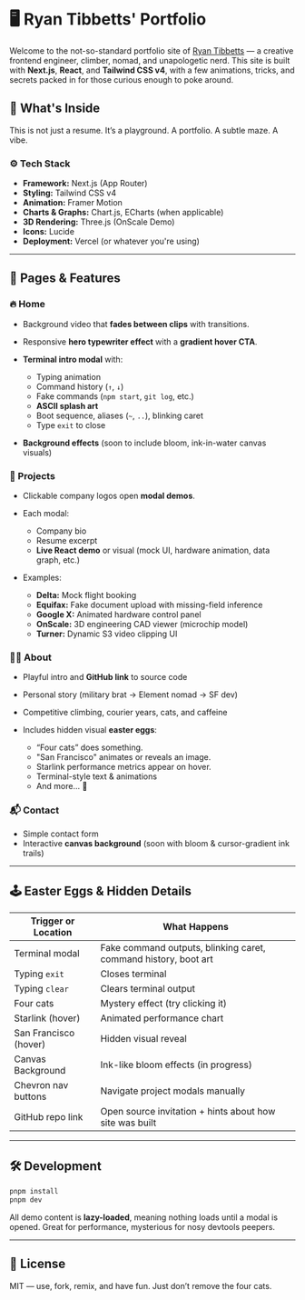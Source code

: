 # 🖥️ Ryan Tibbetts' Portfolio

Welcome to the not-so-standard portfolio site of [Ryan Tibbetts](https://ryanetibbetts.com) — a creative frontend engineer, climber, nomad, and unapologetic nerd. This site is built with **Next.js**, **React**, and **Tailwind CSS v4**, with a few animations, tricks, and secrets packed in for those curious enough to poke around.

## 🧠 What's Inside

This is not just a resume. It’s a playground. A portfolio. A subtle maze. A vibe.

### ⚙️ Tech Stack

* **Framework:** Next.js (App Router)
* **Styling:** Tailwind CSS v4
* **Animation:** Framer Motion
* **Charts & Graphs:** Chart.js, ECharts (when applicable)
* **3D Rendering:** Three.js (OnScale Demo)
* **Icons:** Lucide
* **Deployment:** Vercel (or whatever you're using)

---

## 🚀 Pages & Features

### 🔥 Home

* Background video that **fades between clips** with transitions.
* Responsive **hero typewriter effect** with a **gradient hover CTA**.
* **Terminal intro modal** with:

  * Typing animation
  * Command history (`↑`, `↓`)
  * Fake commands (`npm start`, `git log`, etc.)
  * **ASCII splash art**
  * Boot sequence, aliases (`~`, `..`), blinking caret
  * Type `exit` to close
* **Background effects** (soon to include bloom, ink-in-water canvas visuals)

### 📁 Projects

* Clickable company logos open **modal demos**.
* Each modal:

  * Company bio
  * Resume excerpt
  * **Live React demo** or visual (mock UI, hardware animation, data graph, etc.)
* Examples:

  * **Delta:** Mock flight booking
  * **Equifax:** Fake document upload with missing-field inference
  * **Google X:** Animated hardware control panel
  * **OnScale:** 3D engineering CAD viewer (microchip model)
  * **Turner:** Dynamic S3 video clipping UI

### 🧑‍🎨 About

* Playful intro and **GitHub link** to source code
* Personal story (military brat → Element nomad → SF dev)
* Competitive climbing, courier years, cats, and caffeine
* Includes hidden visual **easter eggs**:

  * “Four cats” does something.
  * "San Francisco" animates or reveals an image.
  * Starlink performance metrics appear on hover.
  * Terminal-style text & animations
  * And more… 👀

### 📬 Contact

* Simple contact form
* Interactive **canvas background** (soon with bloom & cursor-gradient ink trails)

---

## 🕹️ Easter Eggs & Hidden Details

| Trigger or Location   | What Happens                                                    |
| --------------------- | --------------------------------------------------------------- |
| Terminal modal        | Fake command outputs, blinking caret, command history, boot art |
| Typing `exit`         | Closes terminal                                                 |
| Typing `clear`        | Clears terminal output                                          |
| Four cats             | Mystery effect (try clicking it)                                |
| Starlink (hover)      | Animated performance chart                                      |
| San Francisco (hover) | Hidden visual reveal                                            |
| Canvas Background     | Ink-like bloom effects (in progress)                            |
| Chevron nav buttons   | Navigate project modals manually                                |
| GitHub repo link      | Open source invitation + hints about how site was built         |

---

## 🛠️ Development

```bash
pnpm install
pnpm dev
```

All demo content is **lazy-loaded**, meaning nothing loads until a modal is opened. Great for performance, mysterious for nosy devtools peepers.

---

## 📜 License

MIT — use, fork, remix, and have fun. Just don’t remove the four cats.
